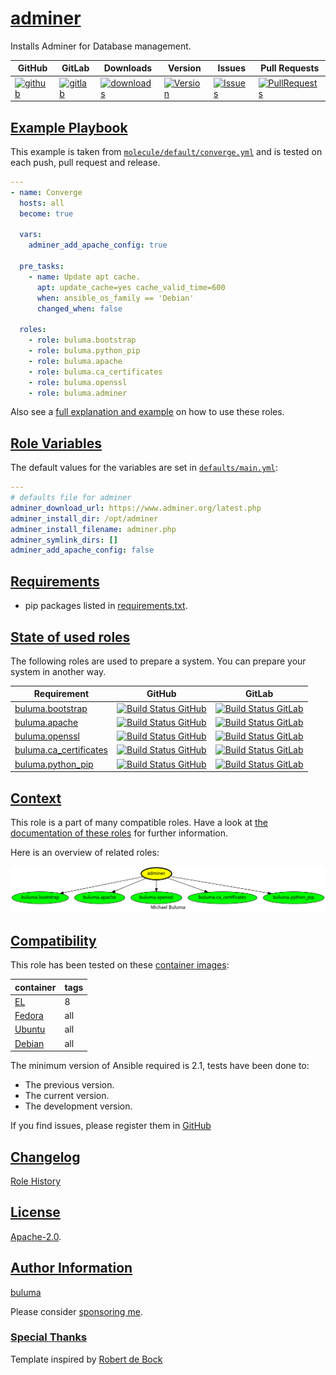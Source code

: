 # [adminer](#adminer)

Installs Adminer for Database management.

|GitHub|GitLab|Downloads|Version|Issues|Pull Requests|
|------|------|-------|-------|------|-------------|
|[![github](https://github.com/buluma/ansible-role-adminer/workflows/Ansible%20Molecule/badge.svg)](https://github.com/buluma/ansible-role-adminer/actions)|[![gitlab](https://gitlab.com/shadowwalker/ansible-role-adminer/badges/master/pipeline.svg)](https://gitlab.com/shadowwalker/ansible-role-adminer)|[![downloads](https://img.shields.io/ansible/role/d/4632)](https://galaxy.ansible.com/buluma/adminer)|[![Version](https://img.shields.io/github/release/buluma/ansible-role-adminer.svg)](https://github.com/buluma/ansible-role-adminer/releases/)|[![Issues](https://img.shields.io/github/issues/buluma/ansible-role-adminer.svg)](https://github.com/buluma/ansible-role-adminer/issues/)|[![PullRequests](https://img.shields.io/github/issues-pr-closed-raw/buluma/ansible-role-adminer.svg)](https://github.com/buluma/ansible-role-adminer/pulls/)|

## [Example Playbook](#example-playbook)

This example is taken from [`molecule/default/converge.yml`](https://github.com/buluma/ansible-role-adminer/blob/master/molecule/default/converge.yml) and is tested on each push, pull request and release.

```yaml
---
- name: Converge
  hosts: all
  become: true

  vars:
    adminer_add_apache_config: true

  pre_tasks:
    - name: Update apt cache.
      apt: update_cache=yes cache_valid_time=600
      when: ansible_os_family == 'Debian'
      changed_when: false

  roles:
    - role: buluma.bootstrap
    - role: buluma.python_pip
    - role: buluma.apache
    - role: buluma.ca_certificates
    - role: buluma.openssl
    - role: buluma.adminer
```

Also see a [full explanation and example](https://buluma.github.io/how-to-use-these-roles.html) on how to use these roles.

## [Role Variables](#role-variables)

The default values for the variables are set in [`defaults/main.yml`](https://github.com/buluma/ansible-role-adminer/blob/master/defaults/main.yml):

```yaml
---
# defaults file for adminer
adminer_download_url: https://www.adminer.org/latest.php
adminer_install_dir: /opt/adminer
adminer_install_filename: adminer.php
adminer_symlink_dirs: []
adminer_add_apache_config: false
```

## [Requirements](#requirements)

- pip packages listed in [requirements.txt](https://github.com/buluma/ansible-role-adminer/blob/master/requirements.txt).

## [State of used roles](#state-of-used-roles)

The following roles are used to prepare a system. You can prepare your system in another way.

| Requirement | GitHub | GitLab |
|-------------|--------|--------|
|[buluma.bootstrap](https://galaxy.ansible.com/buluma/bootstrap)|[![Build Status GitHub](https://github.com/buluma/ansible-role-bootstrap/workflows/Ansible%20Molecule/badge.svg)](https://github.com/buluma/ansible-role-bootstrap/actions)|[![Build Status GitLab](https://gitlab.com/shadowwalker/ansible-role-bootstrap/badges/master/pipeline.svg)](https://gitlab.com/shadowwalker/ansible-role-bootstrap)|
|[buluma.apache](https://galaxy.ansible.com/buluma/apache)|[![Build Status GitHub](https://github.com/buluma/ansible-role-apache/workflows/Ansible%20Molecule/badge.svg)](https://github.com/buluma/ansible-role-apache/actions)|[![Build Status GitLab](https://gitlab.com/shadowwalker/ansible-role-apache/badges/master/pipeline.svg)](https://gitlab.com/shadowwalker/ansible-role-apache)|
|[buluma.openssl](https://galaxy.ansible.com/buluma/openssl)|[![Build Status GitHub](https://github.com/buluma/ansible-role-openssl/workflows/Ansible%20Molecule/badge.svg)](https://github.com/buluma/ansible-role-openssl/actions)|[![Build Status GitLab](https://gitlab.com/shadowwalker/ansible-role-openssl/badges/master/pipeline.svg)](https://gitlab.com/shadowwalker/ansible-role-openssl)|
|[buluma.ca_certificates](https://galaxy.ansible.com/buluma/ca_certificates)|[![Build Status GitHub](https://github.com/buluma/ansible-role-ca_certificates/workflows/Ansible%20Molecule/badge.svg)](https://github.com/buluma/ansible-role-ca_certificates/actions)|[![Build Status GitLab](https://gitlab.com/shadowwalker/ansible-role-ca_certificates/badges/master/pipeline.svg)](https://gitlab.com/shadowwalker/ansible-role-ca_certificates)|
|[buluma.python_pip](https://galaxy.ansible.com/buluma/python_pip)|[![Build Status GitHub](https://github.com/buluma/ansible-role-python_pip/workflows/Ansible%20Molecule/badge.svg)](https://github.com/buluma/ansible-role-python_pip/actions)|[![Build Status GitLab](https://gitlab.com/shadowwalker/ansible-role-python_pip/badges/master/pipeline.svg)](https://gitlab.com/shadowwalker/ansible-role-python_pip)|

## [Context](#context)

This role is a part of many compatible roles. Have a look at [the documentation of these roles](https://buluma.github.io/) for further information.

Here is an overview of related roles:

![dependencies](https://raw.githubusercontent.com/buluma/ansible-role-adminer/png/requirements.png "Dependencies")

## [Compatibility](#compatibility)

This role has been tested on these [container images](https://hub.docker.com/u/buluma):

|container|tags|
|---------|----|
|[EL](https://hub.docker.com/repository/docker/buluma/enterpriselinux/general)|8|
|[Fedora](https://hub.docker.com/repository/docker/buluma/fedora/general)|all|
|[Ubuntu](https://hub.docker.com/repository/docker/buluma/ubuntu/general)|all|
|[Debian](https://hub.docker.com/repository/docker/buluma/debian/general)|all|

The minimum version of Ansible required is 2.1, tests have been done to:

- The previous version.
- The current version.
- The development version.

If you find issues, please register them in [GitHub](https://github.com/buluma/ansible-role-adminer/issues)

## [Changelog](#changelog)

[Role History](https://github.com/buluma/ansible-role-adminer/blob/master/CHANGELOG.md)

## [License](#license)

[Apache-2.0](https://github.com/buluma/ansible-role-adminer/blob/master/LICENSE).

## [Author Information](#author-information)

[buluma](https://buluma.github.io/)

Please consider [sponsoring me](https://github.com/sponsors/buluma).

### [Special Thanks](#special-thanks)

Template inspired by [Robert de Bock](https://github.com/robertdebock)
